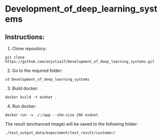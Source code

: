 # Development_of_deep_learning_systems

## Instructions:
1. Clone repository:
```shell script
git clone https://github.com/enjulia17/Development_of_deep_learning_systems.git
```
2. Go to the required folder:
```shell script
cd Development_of_deep_learning_systems 
```
3. Build docker:
```shell script
docker build -t esdnet .
```
4. Run docker:
```shell script
docker run -v ./:/app --shm-size 20G esdnet
```


The result (enchanced image) will be saved to the following folder: 
```shell script
./test_output_data/experiment/test_result/customer/
```
